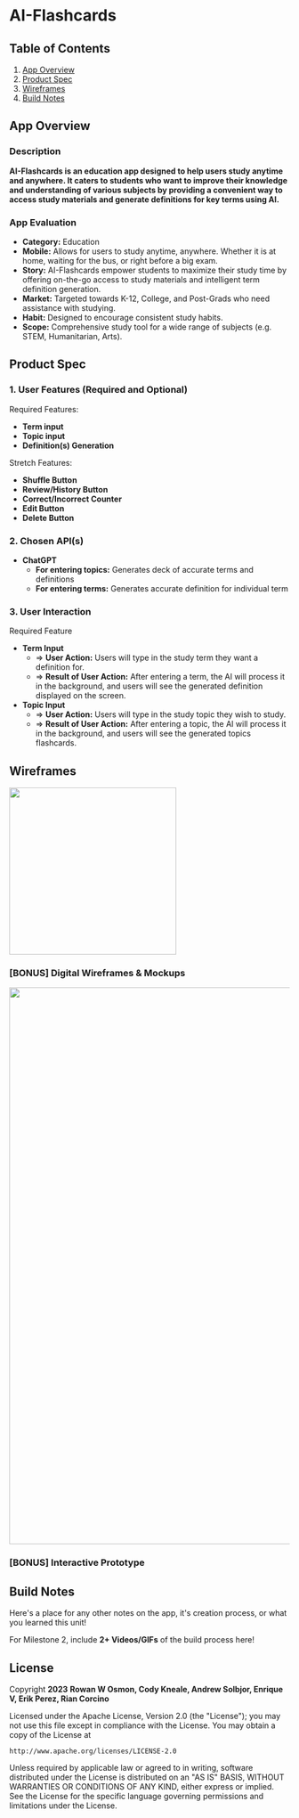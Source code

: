 # **AI-Flashcards**

## Table of Contents

1. [App Overview](#App-Overview)
2. [Product Spec](#Product-Spec)
3. [Wireframes](#Wireframes)
4. [Build Notes](#Build-Notes)

## App Overview

### Description 

**AI-Flashcards is an education app designed to help users study anytime and anywhere. It caters to students who want to improve their knowledge and understanding of various subjects by providing a convenient way to access study materials and generate definitions for key terms using AI.**

### App Evaluation

<!-- Evaluation of your app across the following attributes -->

- **Category:** Education
- **Mobile:** Allows for users to study anytime, anywhere. Whether it is at home, waiting for the bus, or right before a big exam.
- **Story:** AI-Flashcards empower students to maximize their study time by offering on-the-go access to study materials and intelligent term definition generation.
- **Market:** Targeted towards K-12, College, and Post-Grads who need assistance with studying.
- **Habit:** Designed to encourage consistent study habits.
- **Scope:** Comprehensive study tool for a wide range of subjects (e.g. STEM, Humanitarian, Arts).

## Product Spec

### 1. User Features (Required and Optional)

Required Features:

- **Term input**
- **Topic input**
- **Definition(s) Generation**

Stretch Features:

- **Shuffle Button**
- **Review/History Button**
- **Correct/Incorrect Counter**
- **Edit Button**
- **Delete Button**

### 2. Chosen API(s)

- **ChatGPT**
  - **For entering topics:** Generates deck of accurate terms and definitions
  - **For entering terms:** Generates accurate definition for individual term

### 3. User Interaction

Required Feature

- **Term Input**
  - => **User Action:** Users will type in the study term they want a definition for.
  - => **Result of User Action:** After entering a term, the AI will process it in the background, and users will see the generated definition displayed on the screen.
- **Topic Input**
  - => **User Action:** Users will type in the study topic they wish to study.
  - => **Result of User Action:** After entering a topic, the AI will process it in the background, and users will see the generated topics flashcards.

## Wireframes

<!-- Add picture of your hand sketched wireframes in this section -->
<img src="https://github.com/coderkai03/AI-Flashcards/blob/main/wireframe1.png" width=300>

### [BONUS] Digital Wireframes & Mockups

<img src="https://github.com/coderkai03/AI-Flashcards/blob/main/wireframe2.png" width=1000>

### [BONUS] Interactive Prototype

## Build Notes

Here's a place for any other notes on the app, it's creation 
process, or what you learned this unit!  

For Milestone 2, include **2+ Videos/GIFs** of the build process here!

## License

Copyright **2023** **Rowan W Osmon, Cody Kneale, Andrew Solbjor, Enrique V, Erik Perez, Rian Corcino**

Licensed under the Apache License, Version 2.0 (the "License");
you may not use this file except in compliance with the License.
You may obtain a copy of the License at

    http://www.apache.org/licenses/LICENSE-2.0

Unless required by applicable law or agreed to in writing, software
distributed under the License is distributed on an "AS IS" BASIS,
WITHOUT WARRANTIES OR CONDITIONS OF ANY KIND, either express or implied.
See the License for the specific language governing permissions and
limitations under the License.
